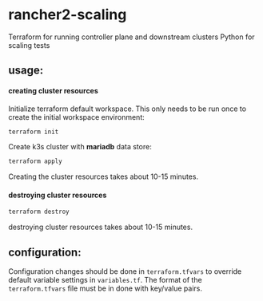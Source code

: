 # rancher2-scaling

Terraform for running controller plane and downstream clusters
Python for scaling tests


## usage:
#### creating cluster resources
Initialize terraform default workspace. This only needs to be run once to create the initial workspace environment:
```bash
terraform init
``` 
Create k3s cluster with **mariadb** data store:

```bash
terraform apply
``` 
Creating the cluster resources takes about 10-15 minutes.

#### destroying cluster resources

```bash
terraform destroy
``` 
destroying cluster resources takes about 10-15 minutes.

## configuration:
Configuration changes should be done in `terraform.tfvars` to override default variable settings in `variables.tf`. The format of the `terraform.tfvars` file must be in done with key/value pairs. 